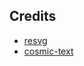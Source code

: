 
## Credits
- [resvg](https://github.com/RazrFalcon/resvg)
- [cosmic-text](https://github.com/pop-os/cosmic-text)